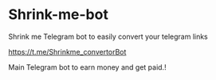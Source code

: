 # Shrink-me-bot
Shrink me Telegram bot to easily convert your telegram links

https://t.me/Shrinkme_convertorBot

Main Telegram bot to earn money and get paid.!

